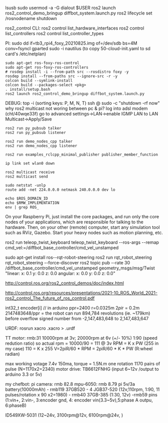 lsusb
sudo usermod -a -G dialout $USER
ros2 launch ros2_control_demo_bringup diffbot_system.launch.py
ros2 lifecycle set /rosnodename shutdown

ros2_control CLI:
    ros2 control list_hardware_interfaces
    ros2 control list_controllers
    ros2 control list_controller_types

PI:
    sudo dd if=tb3_rpi4_foxy_20210825.img of=/dev/sdb bs=4M conv=fsyncl
    gparted
    sudo -i
    nautilus (to copy 50-cloud-init.yaml to sd card's /etc/netplan)
    
    sudo apt-get ros-foxy-ros-control
    sudo apt-get ros-foxy-ros-controllers 
    # rosdep install -i --from-path src --rosdistro foxy -y
    rosdep install --from-paths src --ignore-src -r -y
    colcon build --symlink-install   
    colcon build --packages-select <pkg>
    . install/setup.bash
    ros2 launch ros2_control_demo_bringup diffbot_system.launch.py

DEBUG:
    top -i (sorting keys: P, M, N, T)
    ssh <user>@<ip> sudo -c "shutdown -rf now" 
    why ros2 multicast not woring between pc & pi?
        log into adsl modem (cht/40wqe33f)
        go to advanced settings->LAN->enable IGMP LAN to LAN Multicast->Apply/Save

    ros2 run py_pubsub talker
    ros2 run py_pubsub listener

    ros2 run demo_nodes_cpp talker
    ros2 run demo_nodes_cpp listener

    ros2 run examples_rclcpp_minimal_publisher publisher_member_function

    ip link set wlan0 down

    ros2 multicast receive
    ros2 multicast send

    sudo netstat -unlp
    route add -net 224.0.0.0 netmask 240.0.0.0 dev lo

    echo $ROS_DOMAIN_ID
    echo $RMW_IMPLEMENTATION
    env | grep ROS_

On your Raspberry Pi, just install the core packages, and run only the core nodes of your applications, which are responsible for talking to the hardware. Then, on your other (remote) computer, start any simulation tool such as RViz, Gazebo. Start your heavy nodes such as motion planning, etc.

ros2 run teleop_twist_keyboard teleop_twist_keyboard --ros-args --remap cmd_vel:=/diffbot_base_controller/cmd_vel_unstamped

sudo apt-get install ros-<ros-distribution>-rqt-robot-steering
ros2 run rqt_robot_steering rqt_robot_steering --force-discover
ros2 topic pub --rate 30 /diffbot_base_controller/cmd_vel_unstamped geometry_msgs/msg/Twist "linear:
 x: 0.1
 y: 0.0
 z: 0.0
angular:
 x: 0.0
 y: 0.0
 z: 0.0"

http://control.ros.org/ros2_control_demos/doc/index.html

http://control.ros.org/resources/presentations/2021-10_ROS_World_2021-ros2_control_The_future_of_ros_control.pdf

int32_t encoder[i] // in arduino
ppr=2400
r=0.0325m
2*pi*r = 0.2m
2147483648/ppr = the robot can run 894,784 revolutions (ie. ~179km) before overflow
signed number from -2,147,483,648 to 2,147,483,647

URDF:
    rosrun xacro <file>.xacro > <file>.urdf

TT motor: 
rmb:31
10000rpm at 3v; 20000rpm at 6v (+/- 10%)
1:90 (speed redution ratio)
so actual rpm = 10000/90 = 111 @ 3v 
RPM = K x PW (255 in my case)
110 = K x 255
V=2piR/60 * RPM = 2piR/60 * K * PW (R:wheel radian)


max working votage 7.4v
150ma, torque = 1.5N.m
one rotation 1170 pairs of pulse (N=1170x2=2340)
motor drive:
TB6612FNHG (input 6~12v /output to arduino 3.3 or 5v)

my chefbot:
pi camera: rmb 82.8
mpu-6050: rmb 8.79
pi 5v/3a battery(10000mAh) - rmb119
37GB520 - 4
JGB37-520 (12v,110rpm, 1:90, 11 pulses/rotation x 90 x2=1980) - rmb40
37GB-385 (1:30, 12v) -rmb59
pins (1:vin+, 2:vin-, 3:encoder gnd, 4: encoder vin(3.3~5v),5:phase A outpu, 6:phaseB)

ID549XW-5031 (12~24v, 3100rpm@12v, 6100rpm@24v, )
